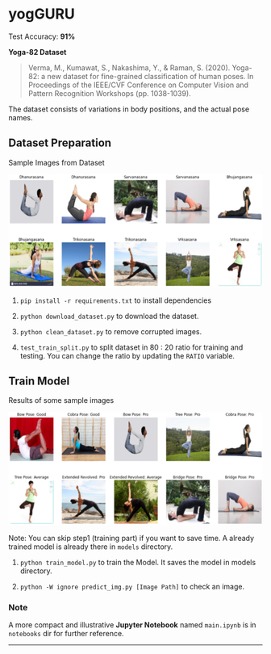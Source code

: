 # yogGURU

Test Accuracy: **91%**

**Yoga-82 Dataset**

> Verma, M., Kumawat, S., Nakashima, Y., & Raman, S. (2020). Yoga-82: a new dataset for fine-grained classification of human poses. In Proceedings of the IEEE/CVF Conference on Computer Vision and Pattern Recognition Workshops (pp. 1038-1039).

The dataset consists of variations in body positions, and the actual pose names.

## Dataset Preparation

Sample Images from Dataset

![dataset.png](./asset/dataset.png)

1. `pip install -r requirements.txt` to install dependencies

2. `python download_dataset.py` to download the dataset.

3. `python clean_dataset.py` to remove corrupted images.
4. `test_train_split.py` to split dataset in 80 : 20 ratio for training and testing. You can change the ratio by
   updating the `RATIO` variable.

## Train Model

Results of some sample images

![results.png](./asset/results.png)

Note: You can skip step1 (training part) if you want to save time. A already trained model is already there in `models` directory.

1. `python train_model.py` to train the Model. It saves the model in models directory.

2. `python -W ignore predict_img.py [Image Path]` to check an image.

### Note

A more compact and illustrative **Jupyter Notebook** named `main.ipynb` is in `notebooks` dir for further reference.

---
